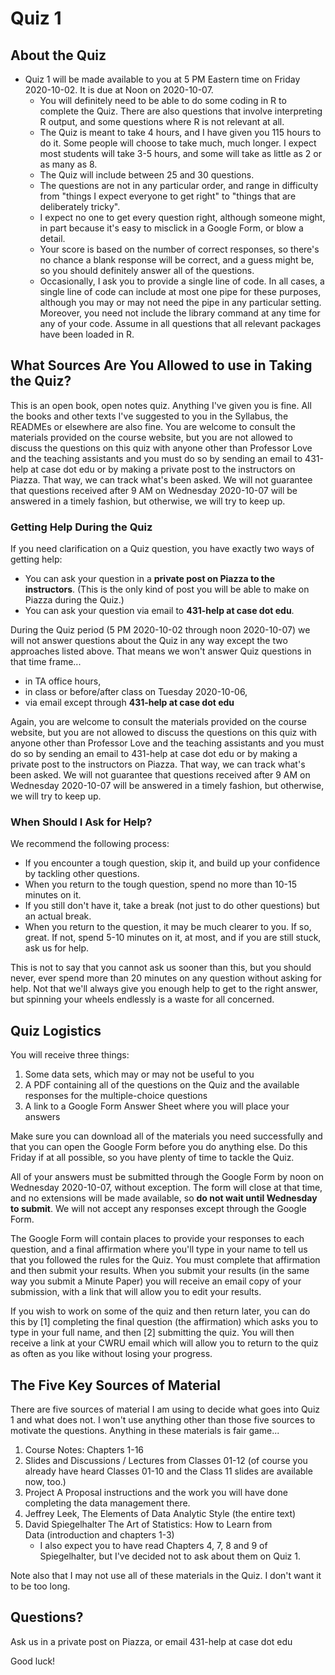 Quiz 1
================

## About the Quiz

- Quiz 1 will be made available to you at 5 PM Eastern time on Friday 2020-10-02. It is due at Noon on 2020-10-07.
    - You will definitely need to be able to do some coding in R to complete the Quiz. There are also questions that involve interpreting R output, and some questions where R is not relevant at all.
    - The Quiz is meant to take 4 hours, and I have given you 115 hours to do it. Some people will choose to take much, much longer. I expect most students will take 3-5 hours, and some will take as little as 2 or as many as 8.
    - The Quiz will include between 25 and 30 questions. 
    - The questions are not in any particular order, and range in difficulty from "things I expect everyone to get right" to "things that are deliberately tricky". 
    - I expect no one to get every question right, although someone might, in part because it's easy to misclick in a Google Form, or blow a detail.
    - Your score is based on the number of correct responses, so there's no chance a blank response will be correct, and a guess might be, so you should definitely answer all of the questions.
    - Occasionally, I ask you to provide a single line of code. In all cases, a single line of code can include at most one pipe for these purposes, although you may or may not need the pipe in any particular setting. Moreover, you need not include the library command at any time for any of your code. Assume in all questions that all relevant packages have been loaded in R.
    
## What Sources Are You Allowed to use in Taking the Quiz?

This is an open book, open notes quiz. Anything I've given you is fine. All the books and other texts I've suggested to you in the Syllabus, the READMEs or elsewhere are also fine. You are welcome to consult the materials provided on the course website, but you are not allowed to discuss the questions on this quiz with anyone other than Professor Love and the teaching assistants and you must do so by sending an email to 431-help at case dot edu or by making a private post to the instructors on Piazza. That way, we can track what's been asked. We will not guarantee that questions received after 9 AM on Wednesday 2020-10-07 will be answered in a timely fashion, but otherwise, we will try to keep up.

### Getting Help During the Quiz

If you need clarification on a Quiz question, you have exactly two ways of getting help:

- You can ask your question in a **private post on Piazza to the instructors**. (This is the only kind of post you will be able to make on Piazza during the Quiz.)
- You can ask your question via email to **431-help at case dot edu**. 

During the Quiz period (5 PM 2020-10-02 through noon 2020-10-07) we will not answer questions about the Quiz in any way except the two approaches listed above. 
That means we won't answer Quiz questions in that time frame...

- in TA office hours,
- in class or before/after class on Tuesday 2020-10-06,
- via email except through **431-help at case dot edu** 

Again, you are welcome to consult the materials provided on the course website, but you are not allowed to discuss the questions on this quiz with anyone other than Professor Love and the teaching assistants and you must do so by sending an email to 431-help at case dot edu or by making a private post to the instructors on Piazza. That way, we can track what's been asked. We will not guarantee that questions received after 9 AM on Wednesday 2020-10-07 will be answered in a timely fashion, but otherwise, we will try to keep up.


### When Should I Ask for Help?

We recommend the following process: 

- If you encounter a tough question, skip it, and build up your confidence by tackling other questions.
- When you return to the tough question, spend no more than 10-15 minutes on it.
- If you still don't have it, take a break (not just to do other questions) but an actual break.
- When you return to the question, it may be much clearer to you. If so, great. If not, spend 5-10 minutes on it, at most, and if you are still stuck, ask us for help.

This is not to say that you cannot ask us sooner than this, but you should never, ever spend more than 20 minutes on any question without asking for help. Not that we'll always give you enough help to get to the right answer, but spinning your wheels endlessly is a waste for all concerned.

## Quiz Logistics

You will receive three things:

1. Some data sets, which may or may not be useful to you
2. A PDF containing all of the questions on the Quiz and the available responses for the multiple-choice questions
3. A link to a Google Form Answer Sheet where you will place your answers

Make sure you can download all of the materials you need successfully and that you can open the Google Form before you do anything else. Do this Friday if at all possible, so you have plenty of time to tackle the Quiz.

All of your answers must be submitted through the Google Form by noon on Wednesday 2020-10-07, without exception. The form will close at that time, and no extensions will be made available, so **do not wait until Wednesday to submit**. We will not accept any responses except through the Google Form. 

The Google Form will contain places to provide your responses to each question, and a final affirmation where you'll type in your name to tell us that you followed the rules for the Quiz. You must complete that affirmation and then submit your results. When you submit your results (in the same way you submit a Minute Paper) you will receive an email copy of your submission, with a link that will allow you to edit your results.

If you wish to work on some of the quiz and then return later, you can do this by [1] completing the final question (the affirmation) which asks you to type in your full name, and then [2] submitting the quiz. You will then receive a link at your CWRU email which will allow you to return to the quiz as often as you like without losing your progress.

## The Five Key Sources of Material

There are five sources of material I am using to decide what goes into Quiz 1 and what does not. I won't use anything other than those five sources to motivate the questions. Anything in these materials is fair game...

1. Course Notes: Chapters 1-16
2. Slides and Discussions / Lectures from Classes 01-12 (of course you already have heard Classes 01-10 and the Class 11 slides are available now, too.)
3. Project A Proposal instructions and the work you will have done completing the data management there.
4. Jeffrey Leek, The Elements of Data Analytic Style (the entire text)
5. David Spiegelhalter The Art of Statistics: How to Learn from Data (introduction and chapters 1-3)
    - I also expect you to have read Chapters 4, 7, 8 and 9 of Spiegelhalter, but I've decided not to ask about them on Quiz 1.

Note also that I may not use all of these materials in the Quiz. I don't want it to be too long. 

## Questions?

Ask us in a private post on Piazza, or email 431-help at case dot edu

Good luck!

